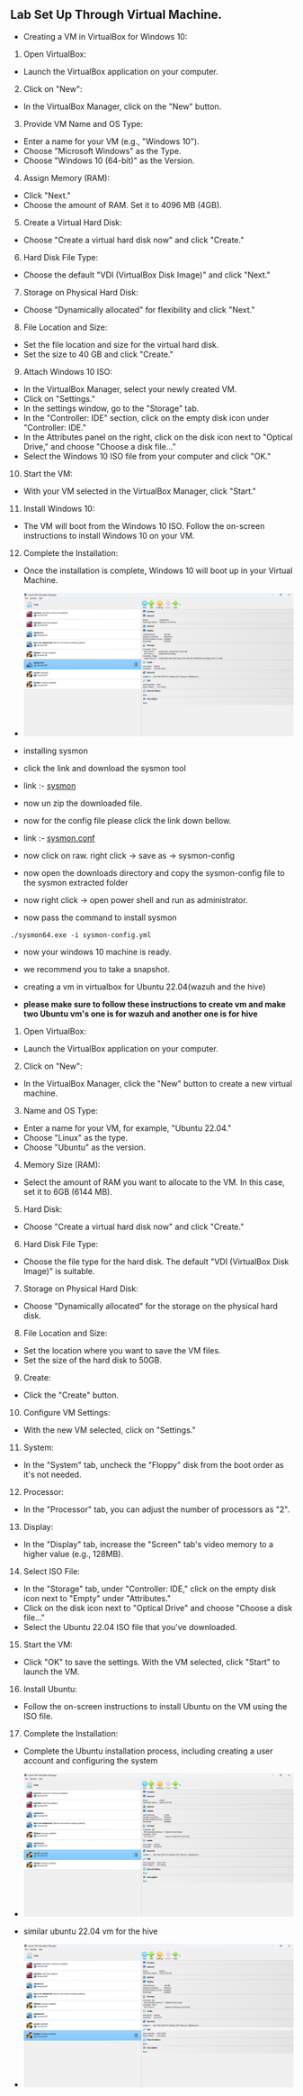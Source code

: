 ## Lab Set Up Through Virtual Machine.

- Creating a VM in VirtualBox for Windows 10:
1. Open VirtualBox:

- Launch the VirtualBox application on your computer.
2. Click on "New":

- In the VirtualBox Manager, click on the "New" button.
3. Provide VM Name and OS Type:

- Enter a name for your VM (e.g., "Windows 10").
- Choose "Microsoft Windows" as the Type.
- Choose "Windows 10 (64-bit)" as the Version.
4. Assign Memory (RAM):

- Click "Next."
- Choose the amount of RAM. Set it to 4096 MB (4GB).
5. Create a Virtual Hard Disk:

- Choose "Create a virtual hard disk now" and click "Create."
6. Hard Disk File Type:

- Choose the default "VDI (VirtualBox Disk Image)" and click "Next."
7. Storage on Physical Hard Disk:

- Choose "Dynamically allocated" for flexibility and click "Next."
8. File Location and Size:

- Set the file location and size for the virtual hard disk.
- Set the size to 40 GB and click "Create."
9. Attach Windows 10 ISO:

- In the VirtualBox Manager, select your newly created VM.
- Click on "Settings."
- In the settings window, go to the "Storage" tab.
- In the "Controller: IDE" section, click on the empty disk icon under "Controller: IDE."
- In the Attributes panel on the right, click on the disk icon next to "Optical Drive," and choose "Choose a disk file..."
- Select the Windows 10 ISO file from your computer and click "OK."
10. Start the VM:

- With your VM selected in the VirtualBox Manager, click "Start."
11. Install Windows 10:

- The VM will boot from the Windows 10 ISO. Follow the on-screen instructions to install Windows 10 on your VM.
12. Complete the Installation:

- Once the installation is complete, Windows 10 will boot up in your Virtual Machine.

- ![windows10 vm](https://github.com/yakkalasaisumanth/SOC-automation-project/blob/main/windows%2010%20settings.png)


- installing sysmon

- click the link and download the sysmon tool

- link :- [sysmon](https://download.sysinternals.com/files/Sysmon.zip)

- now un zip the downloaded file.

- now for the config file please click the link down bellow.

- link :- [sysmon.conf](https://github.com/olafhartong/sysmon-modular/blob/master/sysmonconfig.xml)


- now click on raw. right click -> save as -> sysmon-config

- now open the downloads directory and copy the sysmon-config file to the sysmon extracted folder

- now right click -> open power shell and run as administrator.

- now pass the command to install sysmon
```
./sysmon64.exe -i sysmon-config.yml
```

- now your windows 10 machine is ready.

- we recommend you to take a snapshot.

- creating a vm in virtualbox for Ubuntu 22.04(wazuh and the hive)

- **please make sure to follow these instructions to create vm and make two Ubuntu vm's one is for wazuh and another one is for hive**

1. Open VirtualBox:

- Launch the VirtualBox application on your computer.
2. Click on "New":

- In the VirtualBox Manager, click the "New" button to create a new virtual machine.
3. Name and OS Type:

- Enter a name for your VM, for example, "Ubuntu 22.04."
- Choose "Linux" as the type.
- Choose "Ubuntu" as the version.
4. Memory Size (RAM):

- Select the amount of RAM you want to allocate to the VM. In this case, set it to 6GB (6144 MB).
5. Hard Disk:

- Choose "Create a virtual hard disk now" and click "Create."
6. Hard Disk File Type:

- Choose the file type for the hard disk. The default "VDI (VirtualBox Disk Image)" is suitable.
7. Storage on Physical Hard Disk:

- Choose "Dynamically allocated" for the storage on the physical hard disk.
8. File Location and Size:

- Set the location where you want to save the VM files.
- Set the size of the hard disk to 50GB.
9. Create:

- Click the "Create" button.
10. Configure VM Settings:

- With the new VM selected, click on "Settings."
11. System:

- In the "System" tab, uncheck the "Floppy" disk from the boot order as it's not needed.
12. Processor:

- In the "Processor" tab, you can adjust the number of processors as "2".
13. Display:

- In the "Display" tab, increase the "Screen" tab's video memory to a higher value (e.g., 128MB).
14. Select ISO File:

- In the "Storage" tab, under "Controller: IDE," click on the empty disk icon next to "Empty" under "Attributes."
- Click on the disk icon next to "Optical Drive" and choose "Choose a disk file..."
- Select the Ubuntu 22.04 ISO file that you've downloaded.
15. Start the VM:

- Click "OK" to save the settings.
With the VM selected, click "Start" to launch the VM.
16. Install Ubuntu:

- Follow the on-screen instructions to install Ubuntu on the VM using the ISO file.
17. Complete the Installation:

- Complete the Ubuntu installation process, including creating a user account and configuring the system

- ![wazuh vm](https://github.com/yakkalasaisumanth/SOC-automation-project/blob/main/wazuh%20settings.png)

- similar ubuntu 22.04 vm for the hive

- ![thehive vm](https://github.com/yakkalasaisumanth/soc-automation-project/blob/main/thehive%20settings.png)